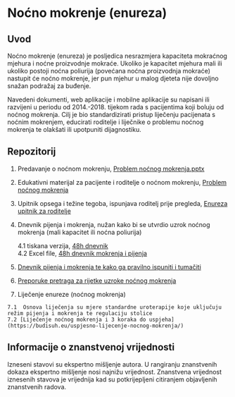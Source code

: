# Noćno mokrenje (enureza)

## Uvod
Noćno mokrenje (enureza) je posljedica nesrazmjera kapaciteta mokraćnog mjehura i noćne proizvodnje mokraće. Ukoliko je kapacitet mjehura mali ili ukoliko postoji noćna poliurija (povećana noćna proizvodnja mokraće) nastupit će noćno mokrenje, jer pun mjehur u malog djeteta nije dovoljno snažan podražaj za buđenje.

Navedeni dokumenti, web aplikacije i mobilne aplikacije su napisani ili razvijeni u periodu od 2014.-2018. tijekom rada s pacijentima koji boluju od noćnog mokrenja. Cilj je bio standardizirati pristup liječenju pacijenata s noćnim mokrenjem, educirati roditelje i liječnike o problemu noćnog mokrenja te olakšati ili upotpuniti dijagnostiku.

## Repozitorij
   1. Predavanje o noćnom mokrenju, [Problem noćnog mokrenja.pptx](https://drive.google.com/open?id=1sRpTTT-Na_P15ouDq3drs_Z6B2M3nA4apnPkWyzCyNQ)  
   2. Edukativni materijal za pacijente i roditelje o noćnom mokrenju, [Problem noćnog mokrenja](enureza_edu.md)  
   3. Upitnik opsega i težine tegoba, ispunjava roditelj prije pregleda, [Enureza upitnik za roditelje](https://drive.google.com/open?id=1VPtIZs4y81h6jnUwnfIaQoRYmBpaTqyA)  
   4. Dnevnik pijenja i mokrenja, nužan kako bi se utvrdio uzrok noćnog mokrenja (mali kapacitet ili noćna poliurija)  
   
      4.1 tiskana verzija, [48h dnevnik](https://drive.google.com/open?id=1Up_f-J5tJCjO1kJBTONFFMnF-MXBXkyJ)  
      4.2 Excel file, [48h dnevnik mokrenja i pijenja](https://drive.google.com/open?id=1eMNe9UeqJHjGoHEKNagK9sCb2fKM3DYs)  
     
   5. [Dnevnik pijenja i mokrenja te kako ga pravilno ispuniti i tumačiti](https://budisuh.eu/dnevnik-pijenja-i-mokrenja-ispunjavanje-tumacenje/)
   6. [Preporuke pretraga za rijetke uzroke noćnog mokrenja](enureza_prep.md)  
   7. Liječenje enureze (noćnog mokrenja)  

    7.1  Osnova liječenja su mjere standardne uroterapije koje uključuju režim pijenja i mokrenja te regulaciju stolice  
    7.2 [Liječenje noćnog mokrenja i 3 koraka do uspjeha](https://budisuh.eu/uspjesno-lijecenje-nocnog-mokrenja/) 

## Informacije o znanstvenoj vrijednosti 
Izneseni stavovi su ekspertno mišljenje autora. U rangiranju znanstvenih dokaza ekspertno mišljenje nosi najnižu vrijednost. Znanstvena vrijednost iznesenih stavova je vrijednija kad su potkrijepljeni citiranjem objavljenih znanstvenih radova.